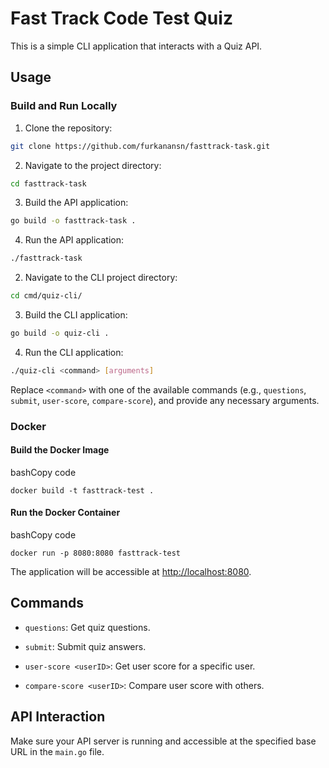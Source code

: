 
  

# **Fast Track Code Test Quiz**

  

  

This is a simple CLI application that interacts with a Quiz API.

  

  

## Usage

  

  

### Build and Run Locally

  

1. Clone the repository:
```bash
git clone https://github.com/furkanansn/fasttrack-task.git
```

2. Navigate to the project directory:
```bash
cd fasttrack-task
```

3. Build the API application:
```bash
go build -o fasttrack-task .
```
4. Run the API application:
```bash
./fasttrack-task
```
2. Navigate to the CLI project directory:

```bash
cd cmd/quiz-cli/
```  
3. Build the CLI application:
```bash
go build -o quiz-cli .

```
4. Run the CLI application:
```bash
./quiz-cli <command> [arguments]
```

Replace `<command>` with one of the available commands (e.g., `questions`, `submit`, `user-score`, `compare-score`), and provide any necessary arguments.

### Docker

#### Build the Docker Image

  

  

bashCopy code

  

  

`docker build -t fasttrack-test .`

  

  

#### Run the Docker Container

  

  

bashCopy code

  

  

`docker run -p 8080:8080 fasttrack-test`

  

  

The application will be accessible at [http://localhost:8080](http://localhost:8080/).

  

  

## Commands

  

  

-  `questions`: Get quiz questions.

  

-  `submit`: Submit quiz answers.

  

-  `user-score <userID>`: Get user score for a specific user.

  

-  `compare-score <userID>`: Compare user score with others.

  

  

## API Interaction

  

  

Make sure your API server is running and accessible at the specified base URL in the `main.go` file.